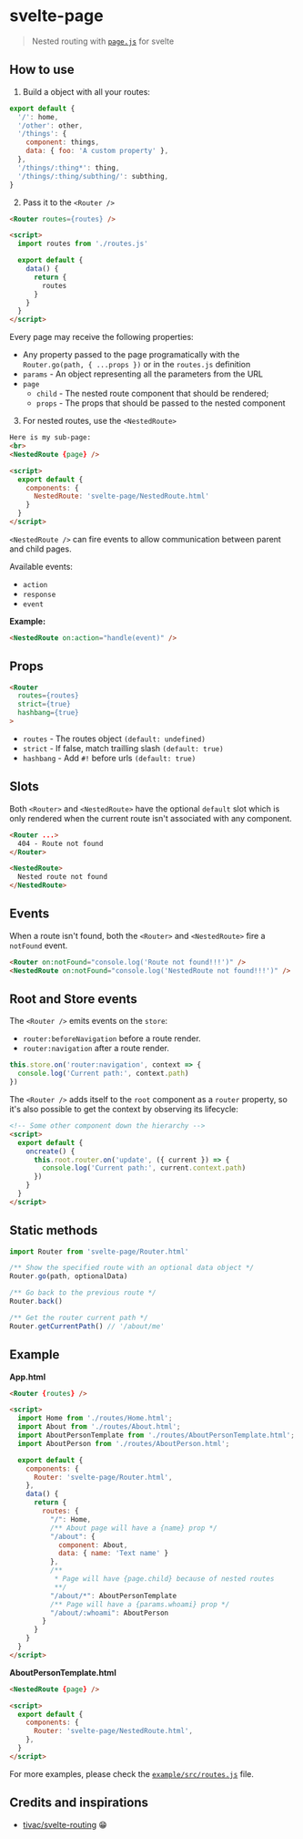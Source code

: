 # svelte-page

> Nested routing with [`page.js`](https://github.com/visionmedia/page.js) for svelte

## How to use

1. Build a object with all your routes:

```js
export default {
  '/': home,
  '/other': other,
  '/things': {
    component: things,
    data: { foo: 'A custom property' },
  },
  '/things/:thing*': thing,
  '/things/:thing/subthing/': subthing,
}
```

2. Pass it to the `<Router />`

```html
<Router routes={routes} />

<script>
  import routes from './routes.js'

  export default {
    data() {
      return {
        routes
      }
    }
  }
</script>
```

Every page may receive the following properties:

- Any property passed to the page programatically with the `Router.go(path, { ...props })` or in the `routes.js` definition
- `params` - An object representing all the parameters from the URL
- `page`
  - `child` - The nested route component that should be rendered;
  - `props` - The props that should be passed to the nested component

3. For nested routes, use the `<NestedRoute>`

```html
Here is my sub-page:
<br>
<NestedRoute {page} />

<script>
  export default {
    components: {
      NestedRoute: 'svelte-page/NestedRoute.html'
    }
  }
</script>
```

`<NestedRoute />` can fire events to allow communication between parent and child pages.

Available events:

- `action`
- `response`
- `event`

**Example:**

```html
<NestedRoute on:action="handle(event)" />
```

## Props

```html
<Router
  routes={routes}
  strict={true}
  hashbang={true}
>
```

- `routes` - The routes object `(default: undefined)`
- `strict` - If false, match trailling slash `(default: true)`
- `hashbang` - Add `#!` before urls `(default: true)`

## Slots

Both `<Router>` and `<NestedRoute>` have the optional `default` slot which is only rendered when the current route isn't associated with any component.

```html
<Router ...>
  404 - Route not found
</Router>

<NestedRoute>
  Nested route not found
</NestedRoute>
```

## Events

When a route isn't found, both the `<Router>` and `<NestedRoute>` fire a `notFound` event.

```html
<Router on:notFound="console.log('Route not found!!!')" />
<NestedRoute on:notFound="console.log('NestedRoute not found!!!')" />
```

## Root and Store events

The `<Router />` emits events on the `store`:

- `router:beforeNavigation` before a route render.
- `router:navigation` after a route render.

```js
this.store.on('router:navigation', context => {
  console.log('Current path:', context.path)
})
```

The `<Router />` adds itself to the `root` component as a `router` property, so it's also possible to get the context by observing its lifecycle:

```html
<!-- Some other component down the hierarchy -->
<script>
  export default {
    oncreate() {
      this.root.router.on('update', ({ current }) => {
        console.log('Current path:', current.context.path)
      })
    }
  }
</script>
```

## Static methods

```js
import Router from 'svelte-page/Router.html'

/** Show the specified route with an optional data object */
Router.go(path, optionalData)

/** Go back to the previous route */
Router.back()

/** Get the router current path */
Router.getCurrentPath() // '/about/me'
```

## Example

**App.html**

```html
<Router {routes} />

<script>
  import Home from './routes/Home.html';
  import About from './routes/About.html';
  import AboutPersonTemplate from './routes/AboutPersonTemplate.html';
  import AboutPerson from './routes/AboutPerson.html';

  export default {
    components: {
      Router: 'svelte-page/Router.html',
    },
    data() {
      return {
        routes: {
          "/": Home,
          /** About page will have a {name} prop */
          "/about": {
            component: About,
            data: { name: 'Text name' }
          },
          /**
           * Page will have {page.child} because of nested routes
           **/
          "/about/*": AboutPersonTemplate
          /** Page will have a {params.whoami} prop */
          "/about/:whoami": AboutPerson
        }
      }
    }
  }
</script>
```

**AboutPersonTemplate.html**

```html
<NestedRoute {page} />

<script>
  export default {
    components: {
      Router: 'svelte-page/NestedRoute.html',
    },
  }
</script>
```

For more examples, please check the [`example/src/routes.js`](https://github.com/kaisermann/svelte-router/blob/master/example/src/routes.js) file.

## Credits and inspirations

- [tivac/svelte-routing](https://github.com/tivac/svelte-routing/) :grin:
